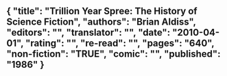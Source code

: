 {
 "title": "Trillion Year Spree: The History of Science Fiction",
 "authors": "Brian Aldiss",
 "editors": "",
 "translator": "",
 "date": "2010-04-01",
 "rating": "",
 "re-read": "",
 "pages": "640",
 "non-fiction": "TRUE",
 "comic": "",
 "published": "1986"
}
---

